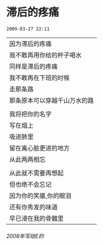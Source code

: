 # 滞后的疼痛

`2009-03-27 22:11`

||
|---|
|因为滞后的疼痛|
|我不敢再用你给的杯子喝水|
|同样是滞后的疼痛|
|我不敢再在下班的时候|
|走那条路|
|那条原本可以穿越千山万水的路|
||
|我将把你的名字|
|写在烟上|
|吸进肺里|
|留在离心脏更进的地方|
|从此两两相忘|
||
|从此就不需要再想起|
|但也绝不会忘记|
|因为你的笑靥,你的眼泪|
|还有你秀发的味道|
|早已浸在我的骨髓里|

###### 2008年写给E的
